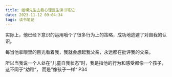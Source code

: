 ```yaml
---
title: 蛤蟆先生去看心理医生读书笔记
date: 2023-11-12 09:04:34
tags: 读书笔记
---
```


实际上，他已经下意识的运用哦个了很多行为上的策略，成功地逃避了对自我的认识。  

每当他拿眼里的目光看着我，我就会想起我父亲，永远都在批评我的父亲。   

所以当我说一个人处在“儿童自我状态”时，我是指他的行为和感受都像一个孩子，这不同于“幼稚“， 而是”像孩子一样“   P34 



